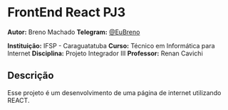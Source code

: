 # FrontEnd React PJ3

**Autor:** Breno Machado
**Telegram:** [@EuBreno](www.telegram.com/eubreno)

**Instituição:** IFSP - Caraguatatuba
**Curso:** Técnico em Informática para Internet
**Disciplina:** Projeto Integrador III
**Professor:** Renan Cavichi

## Descrição

Esse projeto é um desenvolvimento de uma página de internet utilizando REACT.

